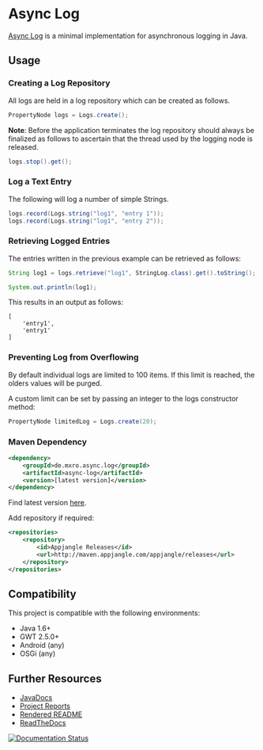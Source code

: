 # Async Log

[Async Log](https://github.com/mxro/async-log) is a minimal implementation for asynchronous logging in Java.

## Usage

### Creating a Log Repository

All logs are held in a log repository which can be created as follows.

```java
PropertyNode logs = Logs.create();
```

**Note**: Before the application terminates the log repository should always be finalized as follows to ascertain that
the thread used by the logging node is released.

```java
logs.stop().get();
```

### Log a Text Entry

The following will log a number of simple Strings.

```java
logs.record(Logs.string("log1", "entry 1"));
logs.record(Logs.string("log1", "entry 2"));
``` 

### Retrieving Logged Entries

The entries written in the previous example can be retrieved as follows:

```java
String log1 = logs.retrieve("log1", StringLog.class).get().toString();

System.out.println(log1);
```

This results in an output as follows:

```
[
    'entry1',
    'entry1'
]
```

### Preventing Log from Overflowing

By default individual logs are limited to 100 items. If this limit is reached, the olders values will be purged.

A custom limit can be set by passing an integer to the logs constructor method:

```java
PropertyNode limitedLog = Logs.create(20);
```

### Maven Dependency

```xml
<dependency>
    <groupId>de.mxro.async.log</groupId>
	<artifactId>async-log</artifactId>
	<version>[latest version]</version>
</dependency>
```

Find latest version [here](http://modules.appjangle.com/lightweight-java-metrics/latest/project-summary.html).

Add repository if required:

```xml
<repositories>
	<repository>
		<id>Appjangle Releases</id>
		<url>http://maven.appjangle.com/appjangle/releases</url>
	</repository>
</repositories>
```

## Compatibility

This project is compatible with the following environments:

- Java 1.6+
- GWT 2.5.0+
- Android (any)
- OSGi (any)

## Further Resources

- [JavaDocs](http://modules.appjangle.com/async-log/latest/apidocs/)
- [Project Reports](http://modules.appjangle.com/async-log/latest/project-reports.html)
- [Rendered README](http://documentup.com/mxro/async-log)
- [ReadTheDocs](http://async-log.rtfd.org/)

[![Documentation Status](https://readthedocs.org/projects/async-log/badge/?version=latest)](https://readthedocs.org/projects/async-log/?badge=latest)
  

